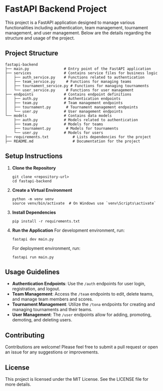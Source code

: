 # FastAPI Backend Project

This project is a FastAPI application designed to manage various functionalities including authentication, team management, tournament management, and user management. Below are the details regarding the structure and usage of the project.

## Project Structure

```
fastapi-backend
├── main.py                # Entry point of the FastAPI application
├── services               # Contains service files for business logic
│   ├── auth_service.py    # Functions related to authentication
│   ├── team_service.py     # Functions for managing teams
│   ├── tournament_service.py # Functions for managing tournaments
│   └── user_service.py     # Functions for user management
├── endpoints              # Contains endpoint definitions
│   ├── auth.py            # Authentication endpoints
│   ├── team.py            # Team management endpoints
│   ├── tournament.py       # Tournament management endpoints
│   └── user.py            # User management endpoints
└── models                 # Contains data models
    ├── auth.py            # Models related to authentication
    ├── team.py            # Models for teams
    ├── tournament.py       # Models for tournaments
    └── user.py            # Models for users
├── requirements.txt           # Lists dependencies for the project
├── README.md                  # Documentation for the project
```

## Setup Instructions

1. **Clone the Repository**
   ```
   git clone <repository-url>
   cd fastapi-backend
   ```

2. **Create a Virtual Environment**
   ```
   python -m venv venv
   source venv/bin/activate  # On Windows use `venv\Scripts\activate`
   ```

3. **Install Dependencies**
   ```
   pip install -r requirements.txt
   ```

4. **Run the Application**
   For development environment, run:
   ```
   fastapi dev main.py 
   ```
   For deployment environment, run:
   ```
   fastapi run main.py 
   ```
   
## Usage Guidelines

- **Authentication Endpoints**: Use the `/auth` endpoints for user login, registration, and logout.
- **Team Management**: Access the `/team` endpoints to edit, delete teams, and manage team members and scores.
- **Tournament Management**: Utilize the `/tona` endpoints for creating and managing tournaments and their teams.
- **User Management**: The `/user` endpoints allow for adding, promoting, demoting, and deleting users.

## Contributing

Contributions are welcome! Please feel free to submit a pull request or open an issue for any suggestions or improvements.

## License

This project is licensed under the MIT License. See the LICENSE file for more details.